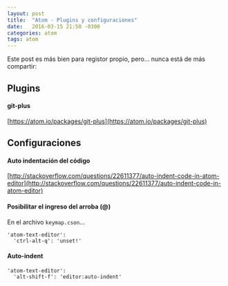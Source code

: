 ```yaml
---
layout: post
title:  "Atom - Plugins y configuraciones"
date:   2016-03-15 21:50 -0300
categories: atom
tags: atom
---
```


Este post es más bien para registor propio, pero... nunca está de más compartir:

## Plugins

#### git-plus
[https://atom.io/packages/git-plus](https://atom.io/packages/git-plus)

## Configuraciones

#### Auto indentación del código
[http://stackoverflow.com/questions/22611377/auto-indent-code-in-atom-editor](http://stackoverflow.com/questions/22611377/auto-indent-code-in-atom-editor)

#### Posibilitar el ingreso del arroba (@)
En el archivo `keymap.cson`...

```
'atom-text-editor':
  'ctrl-alt-q': 'unset!'
```

#### Auto-indent
```
'atom-text-editor':
  'alt-shift-f': 'editor:auto-indent'
```
